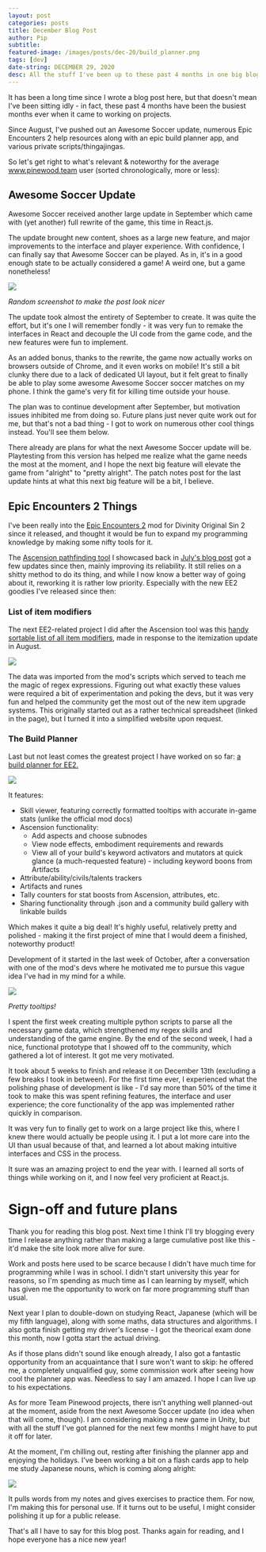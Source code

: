 ```yaml
---
layout: post
categories: posts
title: December Blog Post
author: Pip
subtitle: 
featured-image: /images/posts/dec-20/build_planner.png
tags: [dev]
date-string: DECEMBER 29, 2020
desc: All the stuff I've been up to these past 4 months in one big blog post!
---
```

It has been a long time since I wrote a blog post here, but that doesn't mean I've been sitting idly - in fact, these past 4 months have been the busiest months ever when it came to working on projects.

Since August, I've pushed out an Awesome Soccer update, numerous Epic Encounters 2 help resources along with an epic build planner app, and various private scripts/thingajingas.

So let's get right to what's relevant & noteworthy for the average www.pinewood.team user (sorted chronologically, more or less):

## Awesome Soccer Update
Awesome Soccer received another large update in September which came with (yet another) full rewrite of the game, this time in React.js.

The update brought new content, shoes as a large new feature, and major improvements to the interface and player experience. With confidence, I can finally say that Awesome Soccer can be played. As in, it's in a good enough state to be actually considered a game! A weird one, but a game nonetheless!

![](/images/posts/dec-20/awesome_soccer.png)
<p class="centered-text"><i>Random screenshot to make the post look nicer</i></p>

The update took almost the entirety of September to create. It was quite the effort, but it's one I will remember fondly - it was very fun to remake the interfaces in React and decouple the UI code from the game code, and the new features were fun to implement.

As an added bonus, thanks to the rewrite, the game now actually works on browsers outside of Chrome, and it even works on mobile! It's still a bit clunky there due to a lack of dedicated UI layout, but it felt great to finally be able to play some awesome Awesome Soccer soccer matches on my phone. I think the game's very fit for killing time outside your house.

The plan was to continue development after September, but motivation issues inhibited me from doing so. Future plans just never quite work out for me, but that's not a bad thing - I got to work on numerous other cool things instead. You'll see them below.

There already are plans for what the next Awesome Soccer update will be. Playtesting from this version has helped me realize what the game needs the most at the moment, and I hope the next big feature will elevate the game from "alright" to "pretty alright". The patch notes post for the last update hints at what this next big feature will be a bit, I believe.

## Epic Encounters 2 Things
I've been really into the [Epic Encounters 2](https://docs.google.com/document/d/1du5jE2dyDE4B4-Za0wolfe50ReeKXqkqdgG5FvAwKTo/edit#) mod for Divinity Original Sin 2 since it released, and thought it would be fun to expand my programming knowledge by making some nifty tools for it.

The [Ascension pathfinding tool](https://www.pinewood.team/ee2calc/) I showcased back in [July's blog post](https://www.pinewood.team/posts/2020-07-28/july-new-stuff.html) got a few updates since then, mainly improving its reliability. It still relies on a shitty method to do its thing, and while I now know a better way of going about it, reworking it is rather low priority. Especially with the new EE2 goodies I've released since then:

### List of item modifiers
The next EE2-related project I did after the Ascension tool was this [handy sortable list of all item modifiers](https://www.pinewood.team/ee2gearmods/), made in response to the itemization update in August.

![](/images/posts/dec-20/modifiers.png)

The data was imported from the mod's scripts which served to teach me the magic of regex expressions. Figuring out what exactly these values were required a bit of experimentation and poking the devs, but it was very fun and helped the community get the most out of the new item upgrade systems. This originally started out as a rather technical spreadsheet (linked in the page), but I turned it into a simplified website upon request.

### The Build Planner
Last but not least comes the greatest project I have worked on so far: [a build planner for EE2.](https://www.pinewood.team/ee2buildplanner/)

![](/images/posts/dec-20/build_planner.png)

It features:
-   Skill viewer, featuring correctly formatted tooltips with accurate in-game stats (unlike the official mod docs)
-   Ascension functionality:
    -   Add aspects and choose subnodes
    -   View node effects, embodiment requirements and rewards
    -   View all of your build's keyword activators and mutators at quick glance (a much-requested feature) - including keyword boons from Artifacts
-   Attribute/ability/civils/talents trackers
-   Artifacts and runes
-   Tally counters for stat boosts from Ascension, attributes, etc.
-   Sharing functionality through .json and a community build gallery with linkable builds

Which makes it quite a big deal! It's highly useful, relatively pretty and polished - making it the first project of mine that I would deem a finished, noteworthy product!

Development of it started in the last week of October, after a conversation with one of the mod's devs where he motivated me to pursue this vague idea I've had in my mind for a while.

![](/images/posts/dec-20/tooltip.png)
<p class="centered-text"><i>Pretty tooltips!</i></p>

I spent the first week creating multiple python scripts to parse all the necessary game data, which strengthened my regex skills and understanding of the game engine. By the end of the second week, I had a nice, functional prototype that I showed off to the community, which gathered a lot of interest. It got me very motivated.

It took about 5 weeks to finish and release it on December 13th (excluding a few breaks I took in between). For the first time ever, I experienced what the polishing phase of development is like - I'd say more than 50% of the time it took to make this was spent refining features, the interface and user experience; the core functionality of the app was implemented rather quickly in comparison.

It was very fun to finally get to work on a large project like this, where I knew there would actually be people using it. I put a lot more care into the UI than usual because of that, and learned a lot about making intuitive interfaces and CSS in the process.

It sure was an amazing project to end the year with. I learned all sorts of things while working on it, and I now feel very proficient at React.js.

# Sign-off and future plans
Thank you for reading this blog post. Next time I think I'll try blogging every time I release anything rather than making a large cumulative post like this - it'd make the site look more alive for sure.

Work and posts here used to be scarce because I didn't have much time for programming while I was in school. I didn't start university this year for reasons, so I'm spending as much time as I can learning by myself, which has given me the opportunity to work on far more programming stuff than usual.

Next year I plan to double-down on studying React, Japanese (which will be my fifth language), along with some maths, data structures and algorithms. I also gotta finish getting my driver's license - I got the theorical exam done this month, now I gotta start the actual driving.

As if those plans didn't sound like enough already, I also got a fantastic opportunity from an acquaintance that I sure won't want to skip: he offered me, a completely unqualified guy, some commission work after seeing how cool the planner app was. Needless to say I am amazed. I hope I can live up to his expectations.

As for more Team Pinewood projects, there isn't anything well planned-out at the moment, aside from the next Awesome Soccer update (no idea when that will come, though). I am considering making a new game in Unity, but with all the stuff I've got planned for the next few months I might have to put it off for later.

At the moment, I'm chilling out, resting after finishing the planner app and enjoying the holidays. I've been working a bit on a flash cards app to help me study Japanese nouns, which is coming along alright:

![](/images/posts/dec-20/kanji.png)

It pulls words from my notes and gives exercises to practice them. For now, I'm making this for personal use. If it turns out to be useful, I might consider polishing it up for a public release.

That's all I have to say for this blog post. Thanks again for reading, and I hope everyone has a nice new year!